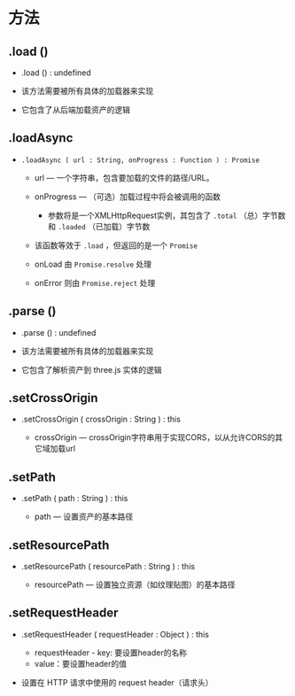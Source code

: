 # 方法

## .load ()

+ .load () : undefined

+ 该方法需要被所有具体的加载器来实现
+ 它包含了从后端加载资产的逻辑

## .loadAsync

+ `.loadAsync ( url : String, onProgress : Function ) : Promise`

  + url — 一个字符串，包含要加载的文件的路径/URL。
  + onProgress — （可选）加载过程中将会被调用的函数

    + 参数将是一个XMLHttpRequest实例，其包含了 `.total` （总）字节数和 `.loaded` （已加载）字节数

  + 该函数等效于 `.load` ，但返回的是一个 `Promise`

  + onLoad 由 `Promise.resolve` 处理
  + onError 则由 `Promise.reject` 处理

## .parse ()

+ .parse () : undefined

+ 该方法需要被所有具体的加载器来实现
+ 它包含了解析资产到 three.js 实体的逻辑

## .setCrossOrigin

+ .setCrossOrigin ( crossOrigin : String ) : this

  + crossOrigin — crossOrigin字符串用于实现CORS，以从允许CORS的其它域加载url

## .setPath

+ .setPath ( path : String ) : this

  + path — 设置资产的基本路径

## .setResourcePath

+ .setResourcePath ( resourcePath : String ) : this

  + resourcePath — 设置独立资源（如纹理贴图）的基本路径

## .setRequestHeader

+ .setRequestHeader ( requestHeader : Object ) : this

  + requestHeader - key: 要设置header的名称
  + value：要设置header的值

+ 设置在 HTTP 请求中使用的 request header（请求头）
